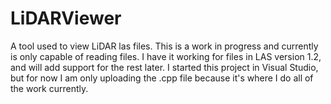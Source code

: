 # LiDARViewer
A tool used to view LiDAR las files. This is a work in progress and currently is only capable of reading files. I have it working for files in LAS version 1.2, and will add support for the rest later. I started this project in Visual Studio, but for now I am only uploading the .cpp file because it's where I do all of the work currently.
